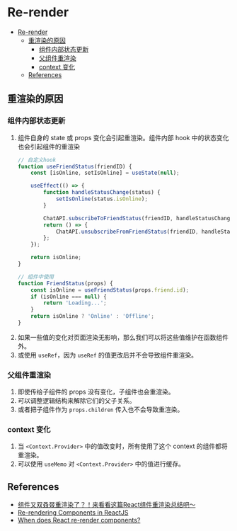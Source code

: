 # Re-render


<!-- TOC -->

- [Re-render](#re-render)
    - [重渲染的原因](#重渲染的原因)
        - [组件内部状态更新](#组件内部状态更新)
        - [父组件重渲染](#父组件重渲染)
        - [context 变化](#context-变化)
    - [References](#references)

<!-- /TOC -->


## 重渲染的原因
### 组件内部状态更新
1. 组件自身的 state 或 props 变化会引起重渲染。组件内部 hook 中的状态变化也会引起组件的重渲染
    ```js
    // 自定义hook
    function useFriendStatus(friendID) {
        const [isOnline, setIsOnline] = useState(null);

        useEffect(() => {
            function handleStatusChange(status) {
                setIsOnline(status.isOnline);
            }

            ChatAPI.subscribeToFriendStatus(friendID, handleStatusChange);
            return () => {
                ChatAPI.unsubscribeFromFriendStatus(friendID, handleStatusChange);
            };
        });

        return isOnline;
    }

    // 组件中使用
    function FriendStatus(props) {
        const isOnline = useFriendStatus(props.friend.id);
        if (isOnline === null) {
            return 'Loading...';
        }
        return isOnline ? 'Online' : 'Offline';
    }
    ```
2. 如果一些值的变化对页面渲染无影响，那么我们可以将这些值维护在函数组件外。
3. 或使用 `useRef`，因为 `useRef` 的值更改后并不会导致组件重渲染。

### 父组件重渲染
1. 即使传给子组件的 props 没有变化，子组件也会重渲染。
2. 可以调整逻辑结构来解除它们的父子关系。
3. 或者把子组件作为 `props.children` 传入也不会导致重渲染。

### context 变化
1. 当 `<Context.Provider>` 中的值改变时，所有使用了这个 context 的组件都将重渲染。
2. 可以使用 `useMemo` 对 `<Context.Provider>` 中的值进行缓存。


## References
* [组件又双叒叕重渲染了？！来看看这篇React组件重渲染总结吧～](https://juejin.cn/post/7144652366736785416)
* [Re-rendering Components in ReactJS](https://www.geeksforgeeks.org/re-rendering-components-in-reactjs/)
* [When does React re-render components?](https://felixgerschau.com/react-rerender-components/)
